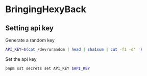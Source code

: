 # BringingHexyBack

## Setting api key

Generate a random key

```sh
API_KEY=$(cat /dev/urandom | head | sha1sum | cut -f1 -d' ')
```

Set the api key

```sh
pnpm sst secrets set API_KEY $API_KEY
```
